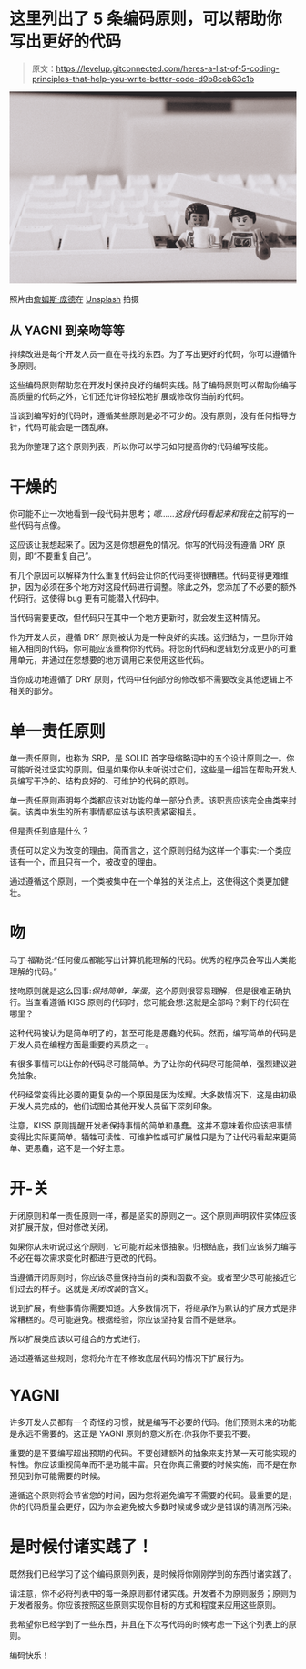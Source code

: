 # 这里列出了 5 条编码原则，可以帮助你写出更好的代码

> 原文：<https://levelup.gitconnected.com/heres-a-list-of-5-coding-principles-that-help-you-write-better-code-d9b8ceb63c1b>

![](img/6544d0b0d9eaa76c758313cb837bcce9.png)

照片由[詹姆斯·庞德](https://unsplash.com/@jamesponddotco?utm_source=medium&utm_medium=referral)在 [Unsplash](https://unsplash.com?utm_source=medium&utm_medium=referral) 拍摄

## 从 YAGNI 到亲吻等等

持续改进是每个开发人员一直在寻找的东西。为了写出更好的代码，你可以遵循许多原则。

这些编码原则帮助您在开发时保持良好的编码实践。除了编码原则可以帮助你编写高质量的代码之外，它们还允许你轻松地扩展或修改你当前的代码。

当谈到编写好的代码时，遵循某些原则是必不可少的。没有原则，没有任何指导方针，代码可能会是一团乱麻。

我为你整理了这个原则列表，所以你可以学习如何提高你的代码编写技能。

# 干燥的

你可能不止一次地看到一段代码并思考；*嗯……这段代码看起来和我在*之前写的一些代码有点像。

这应该让我想起来了。因为这是你想避免的情况。你写的代码没有遵循 DRY 原则，即“不要重复自己”。

有几个原因可以解释为什么重复代码会让你的代码变得很糟糕。代码变得更难维护，因为必须在多个地方对这段代码进行调整。除此之外，您添加了不必要的额外代码行。这使得 bug 更有可能潜入代码中。

当代码需要更改，但代码只在其中一个地方更新时，就会发生这种情况。

作为开发人员，遵循 DRY 原则被认为是一种良好的实践。这归结为，一旦你开始输入相同的代码，你可能应该重构你的代码。将您的代码和逻辑划分成更小的可重用单元，并通过在您想要的地方调用它来使用这些代码。

当你成功地遵循了 DRY 原则，代码中任何部分的修改都不需要改变其他逻辑上不相关的部分。

# 单一责任原则

单一责任原则，也称为 SRP，是 SOLID 首字母缩略词中的五个设计原则之一。你可能听说过坚实的原则。但是如果你从未听说过它们，这些是一组旨在帮助开发人员编写干净的、结构良好的、可维护的代码的原则。

单一责任原则声明每个类都应该对功能的单一部分负责。该职责应该完全由类来封装。该类中发生的所有事情都应该与该职责紧密相关。

但是责任到底是什么？

责任可以定义为改变的理由。简而言之，这个原则归结为这样一个事实:一个类应该有一个，而且只有一个，被改变的理由。

通过遵循这个原则，一个类被集中在一个单独的关注点上，这使得这个类更加健壮。

# 吻

马丁·福勒说:“任何傻瓜都能写出计算机能理解的代码。优秀的程序员会写出人类能理解的代码。”

接吻原则就是这么回事:*保持简单，笨蛋*。这个原则很容易理解，但是很难正确执行。当查看遵循 KISS 原则的代码时，您可能会想:这就是全部吗？剩下的代码在哪里？

这种代码被认为是简单明了的，甚至可能是愚蠢的代码。然而，编写简单的代码是开发人员在编程方面最重要的素质之一。

有很多事情可以让你的代码尽可能简单。为了让你的代码尽可能简单，强烈建议避免抽象。

代码经常变得比必要的更复杂的一个原因是因为炫耀。大多数情况下，这是由初级开发人员完成的，他们试图给其他开发人员留下深刻印象。

注意，KISS 原则提醒开发者保持事情的简单和愚蠢。这并不意味着你应该把事情变得比实际更简单。牺牲可读性、可维护性或可扩展性只是为了让代码看起来更简单、更愚蠢，这不是一个好主意。

# 开-关

开闭原则和单一责任原则一样，都是坚实的原则之一。这个原则声明软件实体应该对扩展开放，但对修改关闭。

如果你从未听说过这个原则，它可能听起来很抽象。归根结底，我们应该努力编写不必在每次需求变化时都进行更改的代码。

当遵循开闭原则时，你应该尽量保持当前的类和函数不变。或者至少尽可能接近它们过去的样子。这就是*关闭改装*的含义。

说到扩展，有些事情你需要知道。大多数情况下，将继承作为默认的扩展方式是非常糟糕的。尽可能避免。根据经验，你应该坚持复合而不是继承。

所以扩展类应该以可组合的方式进行。

通过遵循这些规则，您将允许在不修改底层代码的情况下扩展行为。

# YAGNI

许多开发人员都有一个奇怪的习惯，就是编写不必要的代码。他们预测未来的功能是永远不需要的。这正是 YAGNI 原则的意义所在:你我你不要我不要。

重要的是不要编写超出预期的代码。不要创建额外的抽象来支持某一天可能实现的特性。你应该重视简单而不是功能丰富。只在你真正需要的时候实施，而不是在你预见到你可能需要的时候。

遵循这个原则将会节省您的时间，因为您将避免编写不需要的代码。最重要的是，你的代码质量会更好，因为你会避免被大多数时候或多或少是错误的猜测所污染。

# 是时候付诸实践了！

既然我们已经学习了这个编码原则列表，是时候将你刚刚学到的东西付诸实践了。

请注意，你不必将列表中的每一条原则都付诸实践。开发者不为原则服务；原则为开发者服务。你应该按照这些原则实现你目标的方式和程度来应用这些原则。

我希望你已经学到了一些东西，并且在下次写代码的时候考虑一下这个列表上的原则。

编码快乐！